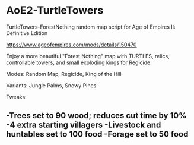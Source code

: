 # AoE2-TurtleTowers
TurtleTowers-ForestNothing random map script for Age of Empires II: Definitive Edition

https://www.ageofempires.com/mods/details/150470


Enjoy a more beautiful "Forest Nothing" map with TURTLES, relics, controllable towers, and small exploding kings for Regicide.

Modes: Random Map, Regicide, King of the Hill

Variants: Jungle Palms, Snowy Pines


Tweaks:

-Trees set to 90 wood; reduces cut time by 10%
-4 extra starting villagers
-Livestock and huntables set to 100 food
-Forage set to 50 food
-
